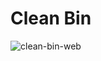 # Clean Bin
![clean-bin-web](https://github.com/dz9systems/clean_bin/assets/77218260/29abd7a5-b206-44c1-b719-dda005438d39)

